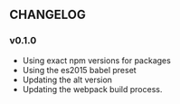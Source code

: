 ## CHANGELOG

### v0.1.0
* Using exact npm versions for packages
* Using the es2015 babel preset
* Updating the alt version
* Updating the webpack build process.
